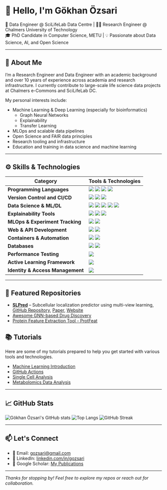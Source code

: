 # 👋 Hello, I'm Gökhan Özsari

🚀 Data Engineer @ SciLifeLab Data Centre | 👨‍🔬 Research Engineer @ Chalmers University of Technology  
🎓 PhD Candidate in Computer Science, METU | 💡 Passionate about Data Science, AI, and Open Science  

---

## 🧠 About Me

I’m a Research Engineer and Data Engineer with an academic background and over 10 years of experience across academia and research infrastructure. I currently contribute to large-scale life science data projects at Chalmers e-Commons and SciLifeLab DC. 

My personal interests include:

- Machine Learning & Deep Learning (especially for bioinformatics)
  - Graph Neural Networks  
  - Explainability 
  - Transfer Learning
- MLOps and scalable data pipelines
- Open Science and FAIR data principles
- Research tooling and infrastructure
- Education and training in data science and machine learning
 
---

## ⚙️ Skills & Technologies

| Category                               | Tools & Technologies                                                                                                                                                           |
|----------------------------------------|-------------------------------------------------------------------------------------------------------------------------------------------------------------------|
| **Programming Languages**              | ![](https://img.shields.io/badge/-Python-black?style=flat-square&logo=python) ![](https://img.shields.io/badge/-Java-black?style=flat-square&logo=java) ![](https://img.shields.io/badge/-C++-black?style=flat-square&logo=c%2B%2B) ![](https://img.shields.io/badge/-C-black?style=flat-square&logo=c) |
| **Version Control and CI/CD**          | ![](https://img.shields.io/badge/-Git-black?style=flat-square&logo=git) ![](https://img.shields.io/badge/-GitHub-black?style=flat-square&logo=github) ![](https://img.shields.io/badge/-GitHub_Actions-black?style=flat-square&logo=github-actions) |
| **Data Science & ML/DL**               | ![](https://img.shields.io/badge/-Jupyter-black?style=flat-square&logo=jupyter) ![](https://img.shields.io/badge/-Scikit_learn-black?style=flat-square&logo=scikit-learn) ![](https://img.shields.io/badge/-PyTorch-black?style=flat-square&logo=pytorch) ![](https://img.shields.io/badge/-TensorFlow-black?style=flat-square&logo=tensorflow) ![](https://img.shields.io/badge/-PyTorch_Geometric-black?style=flat-square&logo=pytorch) |
| **Explainability Tools**              | ![](https://img.shields.io/badge/-SHAP-black?style=flat-square&logo=shap) ![](https://img.shields.io/badge/-LIME-black?style=flat-square&logo=lime) ![](https://img.shields.io/badge/-Captum-black?style=flat-square&logo=pytorch) |
| **MLOps & Experiment Tracking**        | ![](https://img.shields.io/badge/-MLflow-black?style=flat-square&logo=mlflow) ![](https://img.shields.io/badge/-WandB-black?style=flat-square&logo=wandb) |
| **Web & API Development**              | ![](https://img.shields.io/badge/-Flask-black?style=flat-square&logo=flask) ![](https://img.shields.io/badge/-Streamlit-black?style=flat-square&logo=streamlit) |
| **Containers & Automation**            | ![](https://img.shields.io/badge/-Docker-black?style=flat-square&logo=docker) ![](https://img.shields.io/badge/-Ansible-black?style=flat-square&logo=ansible) |
| **Databases**                          | ![](https://img.shields.io/badge/-PostgreSQL-black?style=flat-square&logo=postgresql) ![](https://img.shields.io/badge/-SQL-black?style=flat-square&logo=sqlite) |
| **Performance Testing**                | ![](https://img.shields.io/badge/-Locust-black?style=flat-square&logo=locust) |
| **Active Learning Framework**          | ![](https://img.shields.io/badge/-modAL-black?style=flat-square) |
| **Identity & Access Management**       | ![](https://img.shields.io/badge/-Keycloak-black?style=flat-square&logo=keycloak) |

---

## 📂 Featured Repositories

- [**SLPred**](https://github.com/gozsari/SLPred) – Subcellular localization predictor using multi-view learning, [GitHub Repository](https://github.com/gozsari/SLPred), [Paper](https://academic.oup.com/bioinformatics/article/38/17/4226/6633921), [Website](https://slpred.kansil.org/) 
- [Awesome GNN-based Drug Discovery](https://github.com/gozsari/Awesome-GNN-based-drug-discovery)
- [Protein Feature Extraction Tool - ProtFeat](https://github.com/gozsari/protfeat)


## 📚 Tutorials
Here are some of my tutorials prepared to help you get started with various tools and technologies.

- [Machine Learning Introduction](https://github.com/gozsari/ML-OneDay-Course)
- [GitHub Actions](https://github.com/gozsari/GitHub-Actions-Tutorials)
- [Single Cell Analysis](https://github.com/gozsari/Single-Cell-Data-Analysis)
- [Metabolomics Data Analysis](https://github.com/gozsari/Metabolomics_Data_Analysis)

---

## 📈 GitHub Stats

![Gökhan Özsari's GitHub stats](https://github-readme-stats.vercel.app/api?username=gozsari&show_icons=true&theme=tokyonight)
![Top Langs](https://github-readme-stats.vercel.app/api/top-langs/?username=gozsari&layout=compact&theme=tokyonight)
![GitHub Streak](https://streak-stats.demolab.com/?user=gozsari&theme=tokyonight)

---

## 📫 Let's Connect

- 💌 Email: [gozsari@gmail.com](mailto:gozsari@gmail.com)
- 🔗 LinkedIn: [linkedin.com/in/gozsari](https://www.linkedin.com/in/gozsari)
- 📝 Google Scholar: [My Publications](https://scholar.google.com/citations?user=4WdOLK8AAAAJ&hl=en)

---

*Thanks for stopping by! Feel free to explore my repos or reach out for collaboration.*